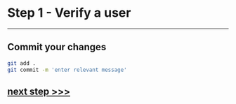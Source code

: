 # Step 1 - Verify a user

<!-- intro to bcrypt -->

<!-- dangers of plaintext -->

<!-- login - get password, verify hashed password -->

---
## Commit your changes

```bash
git add .
git commit -m 'enter relevant message'
```

## [**next step >>>**](walkthrough/step01.md)

<!-- useful links -->
